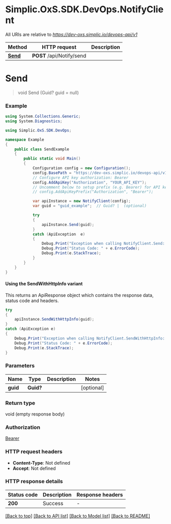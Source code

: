 # Simplic.OxS.SDK.DevOps.NotifyClient

All URIs are relative to *https://dev-oxs.simplic.io/devops-api/v1*

| Method | HTTP request | Description |
|--------|--------------|-------------|
| [**Send**](NotifyClient.md#apinotifysendpost) | **POST** /api/Notify/send |  |

<a id="apinotifysendpost"></a>
# **Send**
> void Send (Guid? guid = null)



### Example
```csharp
using System.Collections.Generic;
using System.Diagnostics;

using Simplic.OxS.SDK.DevOps;

namespace Example
{
    public class SendExample
    {
        public static void Main()
        {
            Configuration config = new Configuration();
            config.BasePath = "https://dev-oxs.simplic.io/devops-api/v1";
            // Configure API key authorization: Bearer
            config.AddApiKey("Authorization", "YOUR_API_KEY");
            // Uncomment below to setup prefix (e.g. Bearer) for API key, if needed
            // config.AddApiKeyPrefix("Authorization", "Bearer");

            var apiInstance = new NotifyClient(config);
            var guid = "guid_example";  // Guid? |  (optional) 

            try
            {
                apiInstance.Send(guid);
            }
            catch (ApiException  e)
            {
                Debug.Print("Exception when calling NotifyClient.Send: " + e.Message);
                Debug.Print("Status Code: " + e.ErrorCode);
                Debug.Print(e.StackTrace);
            }
        }
    }
}
```

#### Using the SendWithHttpInfo variant
This returns an ApiResponse object which contains the response data, status code and headers.

```csharp
try
{
    apiInstance.SendWithHttpInfo(guid);
}
catch (ApiException e)
{
    Debug.Print("Exception when calling NotifyClient.SendWithHttpInfo: " + e.Message);
    Debug.Print("Status Code: " + e.ErrorCode);
    Debug.Print(e.StackTrace);
}
```

### Parameters

| Name | Type | Description | Notes |
|------|------|-------------|-------|
| **guid** | **Guid?** |  | [optional]  |

### Return type

void (empty response body)

### Authorization

[Bearer](../README.md#Bearer)

### HTTP request headers

 - **Content-Type**: Not defined
 - **Accept**: Not defined


### HTTP response details
| Status code | Description | Response headers |
|-------------|-------------|------------------|
| **200** | Success |  -  |

[[Back to top]](#) [[Back to API list]](../README.md#documentation-for-api-endpoints) [[Back to Model list]](../README.md#documentation-for-models) [[Back to README]](../README.md)

